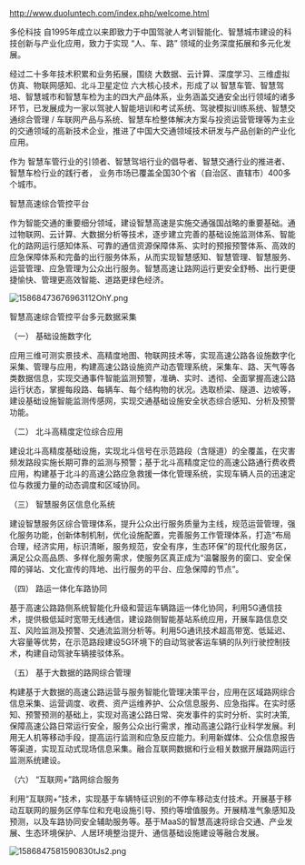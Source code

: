 http://www.duoluntech.com/index.php/welcome.html



多伦科技 自1995年成立以来即致力于中国驾驶人考训智能化、智慧城市建设的科技创新与产业化应用，致力于实现 “人、车、路” 领域的业务深度拓展和多元化发展。

经过二十多年技术积累和业务拓展，围绕 大数据、云计算、深度学习、三维虚拟仿真、物联网感知、北斗卫星定位 六大核心技术，形成了以 智慧车管、智慧驾培、智慧城市和智慧车检为主的四大产品体系，业务涵盖交通安全出行领域的诸多环节，已发展成为一家以驾驶人智能培训和考试系统、驾驶模拟训练系统、智慧交通综合管理 / 车联网产品与系统、智慧车检整体解决方案与投资运营管理等为主业的交通领域的高新技术企业，推进了中国大交通领域技术研发与产品创新的产业化应用。

作为 智慧车管行业的引领者、智慧驾培行业的倡导者、智慧交通行业的推进者、智慧车检行业的践行者， 业务市场已覆盖全国30个省（自治区、直辖市）400多个城市。



智慧高速综合管控平台

作为智能交通的重要细分领域，建设智慧高速是实施交通强国战略的重要基础。通过物联网、云计算、大数据分析等技术，逐步建立完善的基础设施监测体系、智能化的路网运行感知体系、可靠的通信资源保障体系、实时的预报预警体系、高效的应急保障体系和完备的出行服务体系，从而实现智慧感知、智慧管理、智慧服务、运营管理、应急管理为公众出行服务。智慧高速让路网运行更安全舒畅、出行更便捷愉快、管理更高效智能、道路更绿色经济。



![15868473676963112OhY.png](http://www.duoluntech.com/web/upload/at/image/20200414/15868473676963112OhY.png)

智慧高速综合管控平台多元数据采集



（一）  基础设施数字化

应用三维可测实景技术、高精度地图、物联网技术等，实现高速公路各设施数字化采集、管理与应用，构建高速公路设施资产动态管理系统，采集车、路、天气等各类数据信息，实现交通事件智能监测预警，准确、实时、透彻、全面掌握高速公路运行状态，掌握每段路、每辆车、每个结构物的状况。选取桥梁、隧道、边坡等，建设基础设施智能监测传感网，实现交通基础设施安全状态综合感知、分析及预警功能。



（二）  北斗高精度定位综合应用

建设北斗高精度基础设施，实现北斗信号在示范路段（含隧道）的全覆盖，在灾害频发路段实施长期可靠的监测与预警；基于北斗高精度定位的高速公路通行费收费应用，构建基于北斗的高速公路应急救援一体化管理系统，实现车辆人员的迅速定位与救援力量的动态调度和区域协同。



（三）  智慧服务区信息化系统

建设智慧服务区综合管理体系，提升公众出行服务质量为主线，规范运营管理，强化服务功能，创新体制机制，优化设施配置，完善服务工作管理体系，打造“布局合理，经济实用，标识清晰，服务规范，安全有序，生态环保”的现代化服务区，满足公众高品质、多样化服务需求，使服务区真正成为“温馨服务的窗口、安全保障的驿站、文化宣传的阵地、出行服务的平台、应急保障的节点”。



（四）  路运一体化车路协同

基于高速公路路侧系统智能化升级和营运车辆路运一体化协同，利用5G通信技术，提供极低延时宽带无线通信，建设路侧智能基站系统应用，开展车路信息交互、风险监测及预警、交通流监测分析等。利用5G通讯技术超高带宽、低延迟、大容量等优势，在示范路段建设5G环境下的自动驾驶客运车辆的队列行驶控制技术，构建自动驾驶车辆接驳体系。



（五）  基于大数据的路网综合管理

构建基于大数据的高速公路运营与服务智能化管理决策平台，应用在区域路网综合信息采集、运营调度、收费、资产运维养护、公众信息服务、应急指挥。在实时感知、预警预测的基础上，实现对高速公路日常、突发事件的实时分析、实时决策,保障高速公路日常运行安全，服务公众出行需求，推动高速公路行业科学发展。利用无人机等移动手段，提高运行监测和应急反应能力。利用新媒体、公众信息报告等渠道，实现互动式现场信息采集。融合互联网数据和行业相关数据开展路网运行监测系统建设。



（六）  “互联网+”路网综合服务

利用“互联网+”技术，实现基于车辆特征识别的不停车移动支付技术。开展基于移动互联网的服务区停车位和充电设施引导、预约等增值服务。开展精准气象感知及预测，以及车路协同安全辅助服务等。基于MaaS的智慧高速将综合交通、产业发展、生态环境保护、人居环境整治提升、通信基础设施建设等融合发展。



![1586847581590830tJs2.png](http://www.duoluntech.com/web/upload/at/image/20200414/1586847581590830tJs2.png)

